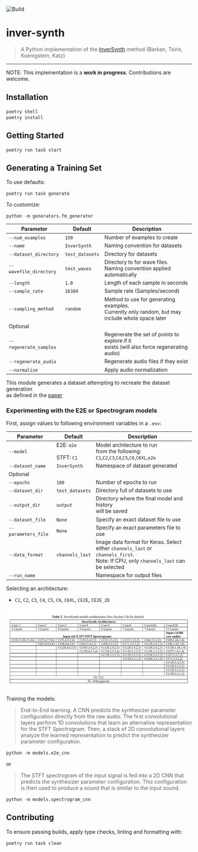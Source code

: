 ![Build](https://github.com/crodriguez1a/inver-synth/workflows/Build/badge.svg?branch=master)

# inver-synth
> A Python implementation of the [InverSynth](https://arxiv.org/abs/1812.06349) method (Barkan, Tsiris, Koenigstein, Katz)

---

NOTE: This implementation is a **work in progress**. Contributions are welcome.

## Installation

```
poetry shell
poetry install
```

## Getting Started

```
poetry run task start
```

## Generating a Training Set

To use defaults:
```
poetry run task generate
```

To customize:
```
python -m generators.fm_generator
```

Parameter | Default | Description
---|---|---
`--num_examples` | `150` | Number of examples to create
`--name` | `InverSynth` | Naming convention for datasets
`--dataset_directory` | `test_datasets` | Directory for datasets
`--wavefile_directory` | `test_waves` | Directory to for wave files.<br>Naming convention applied automatically
`--length` | `1.0` | Length of each sample in seconds
`--sample_rate` | `16384` | Sample rate (Samples/second)
`--sampling_method` | `random` | Method to use for generating examples.<br>Currently only random, but may<br>include whole space later
Optional |
`--regenerate_samples` | | Regenerate the set of points to explore if it<br>exists (will also force regenerating audio)
`--regenerate_audio` | | Regenerate audio files if they exist
`--normalise` | | Apply audio normalization

This module generates a dataset attempting to recreate the dataset generation<br>as defined in the [paper](paper/1812.06349.pdf)



### Experimenting with the E2E or Spectrogram models

First, assign values to following environment variables in a `.env`:

Parameter | Default | Description
---|---|---
`--model` | E2E: `e2e` <br><br>STFT: `C1` | Model architecture to run<br>from the following:<br>`C1`,`C2`,`C3`,`C4`,`C5`,`C6`,`C6XL`,`e2e`
`--dataset_name` | `InverSynth` | Namespace of dataset generated
Optional |
`--epochs`| `100` | Number of epochs to run
`--dataset_dir`| `test_datasets` | Directory full of datasets to use
`--output_dir`| `output` | Directory where the final model and history<br>will be saved
`--dataset_file`| `None` | Specify an exact dataset file to use
`--parameters_file`| `None` | Specify an exact parameters file to use
`--data_format` | `channels_last` | Image data format for Keras. Select<br>either `channels_last` or `channels_first`.<br>Note: If CPU, only `channels_last` can be selected
`--run_name` | | Namespace for output files


Selecting an architecture:

- `C1`, `C2`, `C3`, `C4`, `C5`, `C6`, `C6XL`, `CE2E`, `CE2E_2D`

![workflow](docs/img/architectures.png "Mimimun, Maximum")

Training the models:

>  End-to-End learning. A CNN predicts the synthesizer parameter configuration directly from the raw audio. The first
convolutional layers perform 1D convolutions that learn an alternative representation for the STFT Spectrogram. Then, a
stack of 2D convolutional layers analyze the learned representation to predict the synthesizer parameter configuration.

```
python -m models.e2e_cnn
```

or

>  The STFT spectrogram of the input signal is fed into a 2D CNN that predicts the
synthesizer parameter configuration. This configuration is then used to produce a sound that is similar to the input sound.

```
python -m models.spectrogram_cnn
```

## Contributing

To ensure passing builds, apply type checks, linting and formatting with:

```
poetry run task clean
```
